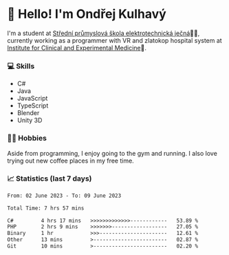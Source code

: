 # 👋 Hello! I'm Ondřej Kulhavý

I'm a student at [Střední průmyslová škola elektrotechnická ječná](https://www.spsejecna.cz/)👨‍🎓, currently working as a programmer with VR and zlatokop hospital system at [Institute for Clinical and Experimental Medicine](https://www.ikem.cz/en/)🏥.

### 💻 Skills
- C#
- Java
- JavaScript
- TypeScript
- Blender
- Unity 3D

### 🏋️‍♂️ Hobbies

Aside from programming, I enjoy going to the gym and running. I also love trying out new coffee places in my free time.

### 📈 Statistics (last 7 days)
<!--START_SECTION:waka-->

```txt
From: 02 June 2023 - To: 09 June 2023

Total Time: 7 hrs 57 mins

C#         4 hrs 17 mins   >>>>>>>>>>>>>------------   53.89 %
PHP        2 hrs 9 mins    >>>>>>>------------------   27.05 %
Binary     1 hr            >>>----------------------   12.61 %
Other      13 mins         >------------------------   02.87 %
Git        10 mins         >------------------------   02.20 %
```

<!--END_SECTION:waka-->



